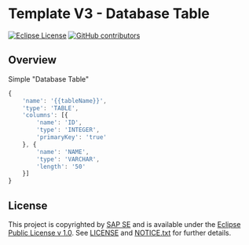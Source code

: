 # Template V3 - Database Table

[![Eclipse License](http://img.shields.io/badge/license-Eclipse-brightgreen.svg)](LICENSE)
[![GitHub contributors](https://img.shields.io/github/contributors/dirigiblelabs/template-v3-database-table.svg)](https://github.com/dirigiblelabs/template-v3-database-table/graphs/contributors)


## Overview

Simple "Database Table"
```javascript
{
	'name': '{{tableName}}',
	'type': 'TABLE',
	'columns': [{
		'name': 'ID',
		'type': 'INTEGER',
		'primaryKey': 'true'
	}, {
		'name': 'NAME',
		'type': 'VARCHAR',
		'length': '50'
	}]
}
```


## License

This project is copyrighted by [SAP SE](http://www.sap.com/) and is available under the [Eclipse Public License v 1.0](https://www.eclipse.org/legal/epl-v10.html). See [LICENSE](LICENSE) and [NOTICE.txt](NOTICE.txt) for further details.
